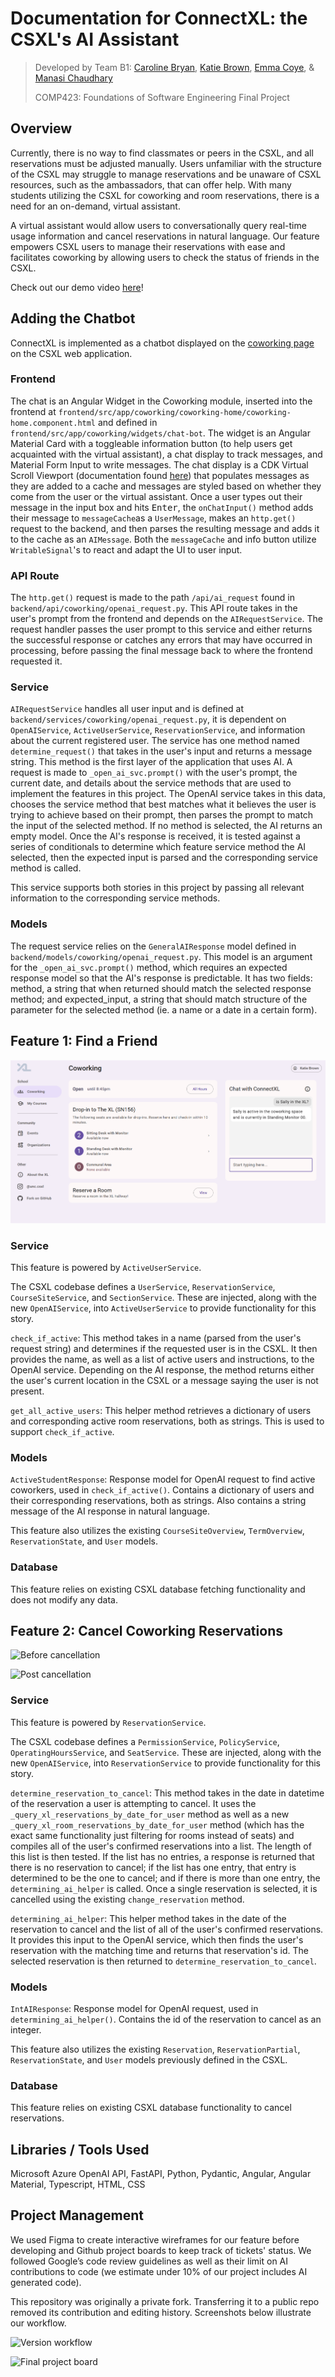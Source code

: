 # Documentation for ConnectXL: the CSXL's AI Assistant
> Developed by Team B1: [Caroline Bryan](https://github.com/cgbryan1), [Katie Brown](https://github.com/kgbrown5), [Emma Coye](https://github.com/emmacoye), & [Manasi Chaudhary](https://github.com/mchaudh-21)
> 
> COMP423: Foundations of Software Engineering Final Project

## Overview
Currently, there is no way to find classmates or peers in the CSXL, and all reservations must be adjusted manually. Users unfamiliar with the structure of the CSXL may struggle to manage reservations and be unaware of CSXL resources, such as the ambassadors, that can offer help. With many students utilizing the CSXL for coworking and room reservations, there is a need for an on-demand, virtual assistant.

A virtual assistant would allow users to conversationally query real-time usage information and cancel reservations in natural language. Our feature empowers CSXL users to manage their reservations with ease and facilitates coworking by allowing users to check the status of friends in the CSXL.

Check out our demo video [here](https://www.youtube.com/watch?v=qO9f3UQ5JDY)!



## Adding the Chatbot

ConnectXL is implemented as a chatbot displayed on the [coworking page](https://csxl-team-b1-comp423-25s.apps.unc.edu/coworking) on the CSXL web application.

### Frontend

The chat is an Angular Widget in the Coworking module, inserted into the frontend at `frontend/src/app/coworking/coworking-home/coworking-home.component.html` and defined in `frontend/src/app/coworking/widgets/chat-bot`. The widget is an Angular Material Card with a toggleable information button (to help users get acquainted with the virtual assistant), a chat display to track messages, and Material Form Input to write messages. The chat display is a CDK Virtual Scroll Viewport (documentation found [here](https://material.angular.dev/cdk/scrolling/overview)) that populates messages as they are added to a cache and messages are styled based on whether they come from the user or the virtual assistant. Once a user types out their message in the input box and hits <kbd>Enter</kbd>, the `onChatInput()` method adds their message to `messageCache`as a `UserMessage`, makes an `http.get()` request to the backend, and then parses the resulting message and adds it to the cache as an `AIMessage`. Both the `messageCache` and info button utilize `WritableSignal`'s to react and adapt the UI to user input.

### API Route

The `http.get()` request is made to the path `/api/ai_request` found in `backend/api/coworking/openai_request.py`. This API route takes in the user's prompt from the frontend and depends on the `AIRequestService`. The request handler passes the user prompt to this service and either returns the successful response or catches any errors that may have occurred in processing, before passing the final message back to where the frontend requested it.

### Service

`AIRequestService` handles all user input and is defined at `backend/services/coworking/openai_request.py`, it is dependent on `OpenAIService`, `ActiveUserService`, `ReservationService`, and information about the current registered user. The service has one method named `determine_request()` that takes in the user's input and returns a message string. This method is the first layer of the application that uses AI. A request is made to `_open_ai_svc.prompt()` with the user's prompt, the current date, and details about the service methods that are used to implement the features in this project. The OpenAI service takes in this data, chooses the service method that best matches what it believes the user is trying to achieve based on their prompt, then parses the prompt to match the input of the selected method. If no method is selected, the AI returns an empty model. Once the AI's response is received, it is tested against a series of conditionals to determine which feature service method the AI selected, then the expected input is parsed and the corresponding service method is called.

This service supports both stories in this project by passing all relevant information to the corresponding service methods.

### Models

The request service relies on the `GeneralAIResponse` model defined in `backend/models/coworking/openai_request.py`. This model is an argument for the `_open_ai_svc.prompt()` method, which requires an expected response model so that the AI's response is predictable. It has two fields: method, a string that when returned should match the selected response method; and expected_input, a string that should match structure of the parameter for the selected method (ie. a name or a date in a certain form).



## Feature 1: Find a Friend

![Find a friend](images/check-activity.png)

### Service

This feature is powered by ```ActiveUserService```.

The CSXL codebase defines a ```UserService```, ```ReservationService```, ```CourseSiteService```, and ```SectionService```. These are injected, along with the new ```OpenAIService```, into ```ActiveUserService``` to provide functionality for this story.

```check_if_active```: This method takes in a name (parsed from the user's request string) and determines if the requested user is in the CSXL. It then provides the name, as well as a list of active users and instructions, to the OpenAI service. Depending on the AI response, the method returns either the user's current location in the CSXL or a message saying the user is not present.

```get_all_active_users```: This helper method retrieves a dictionary of users and corresponding active room reservations, both as strings. This is used to support ```check_if_active```.


### Models 

```ActiveStudentResponse```: Response model for OpenAI request to find active coworkers, used in ```check_if_active()```. Contains a dictionary of users and their corresponding reservations, both as strings. Also contains a string message of the AI response in natural language.

This feature also utilizes the existing ```CourseSiteOverview```, ```TermOverview```, ```ReservationState```, and ```User``` models.

### Database

This feature relies on existing CSXL database fetching functionality and does not modify any data.



## Feature 2: Cancel Coworking Reservations

![Before cancellation](images/pre-cancel.png)

![Post cancellation](images/post-cancel.png)

### Service

This feature is powered by ```ReservationService```.

The CSXL codebase defines a ```PermissionService```, ```PolicyService```, ```OperatingHoursService```, and ```SeatService```. These are injected, along with the new ```OpenAIService```, into ```ReservationService``` to provide functionality for this story.

```determine_reservation_to_cancel```: This method takes in the date in datetime of the reservation a user is attempting to cancel. It uses the `_query_xl_reservations_by_date_for_user` method as well as a new `_query_xl_room_reservations_by_date_for_user` method (which has the exact same functionality just filtering for rooms instead of seats) and compiles all of the user's confirmed reservations into a list. The length of this list is then tested. If the list has no entries, a response is returned that there is no reservation to cancel; if the list has one entry, that entry is determined to be the one to cancel; and if there is more than one entry, the `determining_ai_helper` is called. Once a single reservation is selected, it is cancelled using the existing `change_reservation` method.

```determining_ai_helper```: This helper method takes in the date of the reservation to cancel and the list of all of the user's confirmed reservations. It provides this input to the OpenAI service, which then finds the user's reservation with the matching time and returns that reservation's id. The selected reservation is then returned to `determine_reservation_to_cancel`.

### Models

`IntAIResponse`: Response model for OpenAI request, used in ```determining_ai_helper()```. Contains the id of the reservation to cancel as an integer.

This feature also utilizes the existing ```Reservation```, ```ReservationPartial```, ```ReservationState```, and ```User``` models previously defined in the CSXL.

### Database

This feature relies on existing CSXL database functionality to cancel reservations.



## Libraries / Tools Used

Microsoft Azure OpenAI API, FastAPI, Python, Pydantic, Angular, Angular Material, Typescript, HTML, CSS

## Project Management

We used Figma to create interactive wireframes for our feature before developing and Github project boards to keep track of tickets' status. We followed Google’s code review guidelines as well as their limit on AI contributions to code (we estimate under 10% of our project includes AI generated code).

This repository was originally a private fork. Transferring it to a public repo removed its contribution and editing history.
Screenshots below illustrate our workflow.

![Version workflow](images/edit-history.png)

![Final project board](images/project-board.png)

